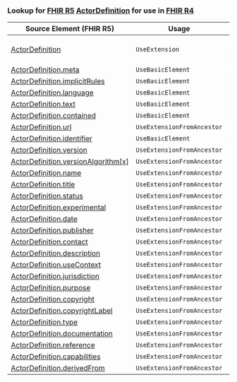 ### Lookup for [FHIR R5](https://hl7.org/fhir/R5/) [ActorDefinition](https://hl7.org/fhir/R5/ActorDefinition.html) for use in [FHIR R4](https://hl7.org/fhir/R4/)

| Source Element (FHIR R5) | Usage | Target |
| -------------- | ----- | ------ |
| [ActorDefinition](https://hl7.org/fhir/R5/ActorDefinition.html#resource) | `UseExtension` | [http://hl7.org/fhir/5.0/StructureDefinition/extension-ActorDefinition](StructureDefinition-ext-R5-ActorDefinition.html) |
| [ActorDefinition.meta](https://hl7.org/fhir/R5/ActorDefinition.html#resource) | `UseBasicElement` | [Basic.meta](https://hl7.org/fhir/R4/Basic.html#resource) |
| [ActorDefinition.implicitRules](https://hl7.org/fhir/R5/ActorDefinition.html#resource) | `UseBasicElement` | [Basic.implicitRules](https://hl7.org/fhir/R4/Basic.html#resource) |
| [ActorDefinition.language](https://hl7.org/fhir/R5/ActorDefinition.html#resource) | `UseBasicElement` | [Basic.language](https://hl7.org/fhir/R4/Basic.html#resource) |
| [ActorDefinition.text](https://hl7.org/fhir/R5/ActorDefinition.html#resource) | `UseBasicElement` | [Basic.text](https://hl7.org/fhir/R4/Basic.html#resource) |
| [ActorDefinition.contained](https://hl7.org/fhir/R5/ActorDefinition.html#resource) | `UseBasicElement` | [Basic.contained](https://hl7.org/fhir/R4/Basic.html#resource) |
| [ActorDefinition.url](https://hl7.org/fhir/R5/ActorDefinition.html#resource) | `UseExtensionFromAncestor` | - |
| [ActorDefinition.identifier](https://hl7.org/fhir/R5/ActorDefinition.html#resource) | `UseBasicElement` | [Basic.identifier](https://hl7.org/fhir/R4/Basic.html#resource) |
| [ActorDefinition.version](https://hl7.org/fhir/R5/ActorDefinition.html#resource) | `UseExtensionFromAncestor` | - |
| [ActorDefinition.versionAlgorithm[x]](https://hl7.org/fhir/R5/ActorDefinition.html#resource) | `UseExtensionFromAncestor` | - |
| [ActorDefinition.name](https://hl7.org/fhir/R5/ActorDefinition.html#resource) | `UseExtensionFromAncestor` | - |
| [ActorDefinition.title](https://hl7.org/fhir/R5/ActorDefinition.html#resource) | `UseExtensionFromAncestor` | - |
| [ActorDefinition.status](https://hl7.org/fhir/R5/ActorDefinition.html#resource) | `UseExtensionFromAncestor` | - |
| [ActorDefinition.experimental](https://hl7.org/fhir/R5/ActorDefinition.html#resource) | `UseExtensionFromAncestor` | - |
| [ActorDefinition.date](https://hl7.org/fhir/R5/ActorDefinition.html#resource) | `UseExtensionFromAncestor` | - |
| [ActorDefinition.publisher](https://hl7.org/fhir/R5/ActorDefinition.html#resource) | `UseExtensionFromAncestor` | - |
| [ActorDefinition.contact](https://hl7.org/fhir/R5/ActorDefinition.html#resource) | `UseExtensionFromAncestor` | - |
| [ActorDefinition.description](https://hl7.org/fhir/R5/ActorDefinition.html#resource) | `UseExtensionFromAncestor` | - |
| [ActorDefinition.useContext](https://hl7.org/fhir/R5/ActorDefinition.html#resource) | `UseExtensionFromAncestor` | - |
| [ActorDefinition.jurisdiction](https://hl7.org/fhir/R5/ActorDefinition.html#resource) | `UseExtensionFromAncestor` | - |
| [ActorDefinition.purpose](https://hl7.org/fhir/R5/ActorDefinition.html#resource) | `UseExtensionFromAncestor` | - |
| [ActorDefinition.copyright](https://hl7.org/fhir/R5/ActorDefinition.html#resource) | `UseExtensionFromAncestor` | - |
| [ActorDefinition.copyrightLabel](https://hl7.org/fhir/R5/ActorDefinition.html#resource) | `UseExtensionFromAncestor` | - |
| [ActorDefinition.type](https://hl7.org/fhir/R5/ActorDefinition.html#resource) | `UseExtensionFromAncestor` | - |
| [ActorDefinition.documentation](https://hl7.org/fhir/R5/ActorDefinition.html#resource) | `UseExtensionFromAncestor` | - |
| [ActorDefinition.reference](https://hl7.org/fhir/R5/ActorDefinition.html#resource) | `UseExtensionFromAncestor` | - |
| [ActorDefinition.capabilities](https://hl7.org/fhir/R5/ActorDefinition.html#resource) | `UseExtensionFromAncestor` | - |
| [ActorDefinition.derivedFrom](https://hl7.org/fhir/R5/ActorDefinition.html#resource) | `UseExtensionFromAncestor` | - |
